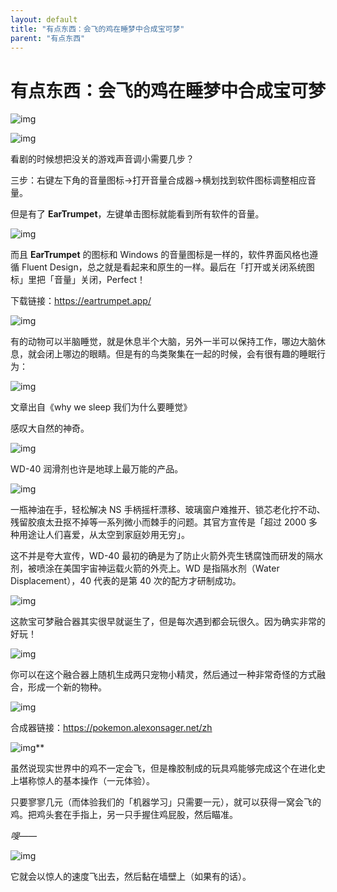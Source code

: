 ```yaml
---
layout: default
title: "有点东西：会飞的鸡在睡梦中合成宝可梦"
parent: "有点东西"
---
```


# 有点东西：会飞的鸡在睡梦中合成宝可梦

![img](https://i.loli.net/2021/10/05/X5IUZ8sk67l4dyN.jpg)



![img](https://i.loli.net/2021/10/06/mFPaoQZfNbEMvnT.png)

看剧的时候想把没关的游戏声音调小需要几步？

三步：右键左下角的音量图标→打开音量合成器→横划找到软件图标调整相应音量。

但是有了 **EarTrumpet**，左键单击图标就能看到所有软件的音量。

![img](https://i.loli.net/2021/10/06/zAPXQqwLxSuf2DF.png)

而且 **EarTrumpet** 的图标和 Windows 的音量图标是一样的，软件界面风格也遵循 Fluent Design，总之就是看起来和原生的一样。最后在「打开或关闭系统图标」里把「音量」关闭，Perfect！

下载链接：https://eartrumpet.app/

![img](https://i.loli.net/2021/10/06/eQEXgSqrGRcdMNy.png)

有的动物可以半脑睡觉，就是休息半个大脑，另外一半可以保持工作，哪边大脑休息，就会闭上哪边的眼睛。但是有的鸟类聚集在一起的时候，会有很有趣的睡眠行为：

![img](https://i.loli.net/2021/10/06/jVoC4DUJAptWukS.jpg)

文章出自《why we sleep 我们为什么要睡觉》

感叹大自然的神奇。

![img](https://i.loli.net/2021/10/06/pyFW5Kklo9mBVYN.png)

WD-40 润滑剂也许是地球上最万能的产品。

![img](https://i.loli.net/2021/10/06/Vu61UmXQDejScnf.jpg)

一瓶神油在手，轻松解决 NS 手柄摇杆漂移、玻璃窗户难推开、锁芯老化拧不动、残留胶痕太丑抠不掉等一系列微小而棘手的问题。其官方宣传是「超过 2000 多种用途让人们喜爱，从太空到家庭妙用无穷」。

这不并是夸大宣传，WD-40 最初的确是为了防止火箭外壳生锈腐蚀而研发的隔水剂，被喷涂在美国宇宙神运载火箭的外壳上。WD 是指隔水剂（Water Displacement），40 代表的是第 40 次的配方才研制成功。

![img](https://i.loli.net/2021/10/06/uYcQoEw5xvGRI3i.png)

这款宝可梦融合器其实很早就诞生了，但是每次遇到都会玩很久。因为确实非常的好玩！

![img](https://i.loli.net/2021/10/06/ajnf9zMkGNEm86u.png)

你可以在这个融合器上随机生成两只宠物小精灵，然后通过一种非常奇怪的方式融合，形成一个新的物种。

![img](https://i.loli.net/2021/10/06/QrSlJUFn4XPHbyD.png)

合成器链接：https://pokemon.alexonsager.net/zh

![img](https://i.loli.net/2021/10/06/3pH8WoySgvP75xt.png)**

虽然说现实世界中的鸡不一定会飞，但是橡胶制成的玩具鸡能够完成这个在进化史上堪称惊人的基本操作（一元体验）。

只要寥寥几元（而体验我们的「机器学习」只需要一元），就可以获得一窝会飞的鸡。把鸡头套在手指上，另一只手握住鸡屁股，然后瞄准。

*嗖——*

![img](https://i.loli.net/2021/10/06/yihBjPozKVIuERd.gif)

它就会以惊人的速度飞出去，然后黏在墙壁上（如果有的话）。
